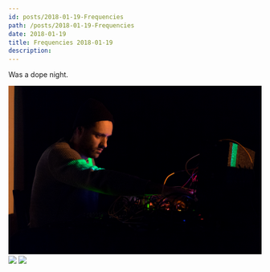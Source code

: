 ```yaml
---
id: posts/2018-01-19-Frequencies
path: /posts/2018-01-19-Frequencies
date: 2018-01-19
title: Frequencies 2018-01-19
description:
---
```


Was a dope night.

![](./1.jpg)
![](./2.jpg)
![](./3.jpg)
